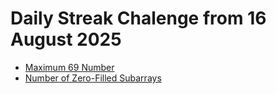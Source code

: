 # Daily Streak Chalenge from 16 August 2025

- [Maximum 69 Number](https://leetcode.com/problems/maximum-69-number/description/?envType=daily-question&envId=2025-08-16)
- [Number of Zero-Filled Subarrays](https://leetcode.com/problems/number-of-zero-filled-subarrays/description/?source=submission-noac)

